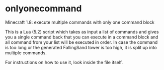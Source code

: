 # onlyonecommand
Minecraft 1.8: execute multiple commands with only one command block

This is a Lua (5.2) script which takes as input a list of commands and gives you a single command back that you can execute in a command block and all command from your list will be executed in order. In case the command is too long or the generated FallingSand tower is too high, it is split up into multiple commands.

For instructions on how to use it, look inside the file itself.
